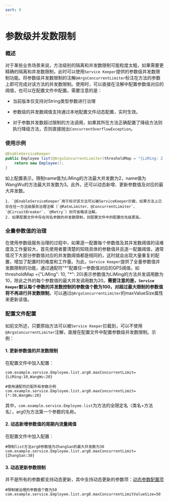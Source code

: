 ```yaml
---
sort: 9
---
```


# 参数级并发数限制

### 概述
对于某些业务场景来说，方法级别的隔离和并发数限制可能粒度太粗，如果需要更精确的隔离和并发数限制，此时可以使用`Service Keeper`提供的参数级并发数限制功能。将参数级并发数限制的注解`@ArgsConcurrentLimiter`标注在方法的参数上即可完成对该方法的并发数限制。使用时，可以直接在注解中配置参数值对应的阈值，也可以在配置文件中配置。需要注意的是：

- 当前版本仅支持对String类型参数进行治理

- 参数级的并发数阈值支持通过本地配置文件动态配置，实时生效。

- 对于参数并发数超过限制的方法调用，如果其所在方法正确配置了降级方法则执行降级方法，否则直接抛出`ConcurrentOverflowException`。

### 使用示例
```java
@EnableServiceKeeper
public Employee list(@ArgsConcurrentLimiter(thresholdMap = "{LiMing: 2, WangWu: 3}") String name) {
    return new Employee();
}
```
如上配置表示，限制name值为LiMing的方法最大并发数为2，name值为WangWu的方法最大并发数为3。此外，还可以动态新增、更新参数值及对应的最大并发数。
```note
1. `@EnableServiceKeeper`用于标识该方法可以被ServiceKeeper拦截，如果方法上已存在任一方法级服务治理注解（`@RateLimiter、@ConcurrentLimiter`、`@CircuitBreaker`、`@Retry`）则可省略该注解。
2. 如果配置文件中存在同名参数的并发数限制，则配置文件中的配置优先级更高。
```

### 全量参数值的治理
在使用参数级服务治理的过程中，如果逐一配置每个参数值及其并发数阈值的话难度及工作量较大，首先使用者要清楚的知晓具体的参数值并且逐一配置阈值，通常情况下大部分参数值对应的并发数阈值都是相同的，这时就会出现大量重复的配置，增加了配置时的难度和工作量。为此，`Service Keeper`提供了全量参数值并发数限制的功能，通过通配符"\*"配置任一参数值对应的QPS阈值，如thresholdMap ={"LiMing": 10, "\*": 20}表示参数值为LiMing的方法并发调用数为10，除此之外的每个参数值的最大并发调用数为20。**需要注意的是，`Service Keeper`默认每个参数的并发数控制的参数值个数为100，对超过最大限制的参数值将不再进行并发数限制**。可以通过`@ArgsConcurrentLimiter`的maxValueSize属性来更新该值。

### 配置文件配置
如前文所述，只要原始方法可以被`Service Keeper`拦截到，可以不使用`@ArgsConcurrentLimiter`注解，直接在配置文件中配置参数级并发数限制。示例：

#### 1. 更新参数值的并发数限制
在配置文件中加入配置：

```properties
com.example.service.Employee.list.arg0.maxConcurrentLimit={LiMing:10,WangWu:20}

#使用通配符匹配所有参数示例
com.example.service.Employee.list.arg0.maxConcurrentLimit={*:30,WangWu:20}
```
其中，`com.example.service.Employee.list`为方法的全限定名（类名+方法名），arg0为方法第一个参数的名称。

#### 2. 动态新增参数值的周期内流量阈值
在配置文件中加入配置：

```properties
#限制list方法arg0参数值为ZhangSan的最大并发数为30
com.example.service.Employee.list.arg0.maxConcurrentLimit={ZhangSan:30}
```

#### 3. 动态更新参数限制
并不是所有的参数都支持动态更新，其中支持动态更新的参数项：[动态参数配置项](../configurations/dynamic.md)
```properties
#限制被治理的参数值个数为50
com.example.service.Employee.list.arg0.maxConcurrentLimitValueSize=50
```
